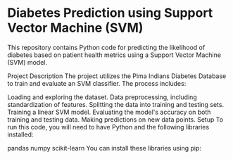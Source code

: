# Diabetes Prediction using Support Vector Machine (SVM)
This repository contains Python code for predicting the likelihood of diabetes based on patient health metrics using a Support Vector Machine (SVM) model.

Project Description
The project utilizes the Pima Indians Diabetes Database to train and evaluate an SVM classifier. The process includes:

Loading and exploring the dataset.
Data preprocessing, including standardization of features.
Splitting the data into training and testing sets.
Training a linear SVM model.
Evaluating the model's accuracy on both training and testing data.
Making predictions on new data points.
Setup
To run this code, you will need to have Python and the following libraries installed:

pandas
numpy
scikit-learn
You can install these libraries using pip:
